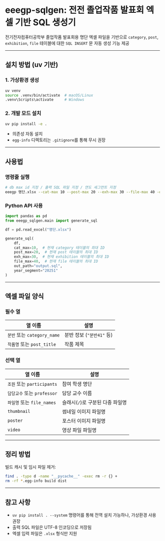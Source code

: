 # eeegp-sqlgen: 전전 졸업작품 발표회 엑셀 기반 SQL 생성기

전기전자컴퓨터공학부 졸업작품 발표회용 명단 엑셀 파일을 기반으로
`category`, `post`, `exhibition`, `file` 테이블에 대한 `SQL INSERT` 문 자동 생성 기능 제공

---

## 설치 방법 (uv 기반)

### 1. 가상환경 생성

```bash
uv venv
source .venv/bin/activate  # macOS/Linux
.venv\Scripts\activate     # Windows
```

### 2. 개발 모드 설치

```bash
uv pip install -e .
```

- 의존성 자동 설치
- `egg-info` 디렉토리는 `.gitignore`를 통해 무시 권장

---

## 사용법

### 명령줄 실행

```bash
# db max id 지정 / 출력 SQL 파일 지정 / 연도 세그먼트 지정
eeegp 명단.xlsx --cat-max 10 --post-max 20 --exh-max 30 --file-max 40 -o output.sql --year 20252
```

### Python API 사용

```python
import pandas as pd
from eeegp_sqlgen.main import generate_sql

df = pd.read_excel("명단.xlsx")

generate_sql(
    df,
    cat_max=10,  # 현재 category 테이블의 최대 ID
    post_max=20,  # 현재 post 테이블의 최대 ID
    exh_max=30,  # 현재 exhibition 테이블의 최대 ID
    file_max=40,  # 현재 file 테이블의 최대 ID
    out_path="output.sql",
    year_segment="20251"
)
```

---

## 엑셀 파일 양식

### 필수 열

| 열 이름                     | 설명                      |
| --------------------------- | ------------------------- |
| `분반` 또는 `category_name` | 분반 정보 (`"분반41"` 등) |
| `작품명` 또는 `post_title`  | 작품 제목                 |

### 선택 열

| 열 이름                     | 설명                             |
| --------------------------- | -------------------------------- |
| `조원` 또는 `participants`  | 참여 학생 명단                   |
| `담당교수` 또는 `professor` | 담당 교수 이름                   |
| `파일명` 또는 `file_names`  | 슬래시(`/`)로 구분된 다중 파일명 |
| `thumbnail`                 | 썸네일 이미지 파일명             |
| `poster`                    | 포스터 이미지 파일명             |
| `video`                     | 영상 파일 파일명                 |

---

## 정리 방법

빌드 캐시 및 임시 파일 제거:

```bash
find . -type d -name "__pycache__" -exec rm -r {} +
rm -rf *.egg-info build dist
```

---

## 참고 사항

- `uv pip install . --system` 명령어를 통해 전역 설치 가능하나, 가상환경 사용 권장
- 출력 SQL 파일은 UTF-8 인코딩으로 저장됨
- 엑셀 입력 파일은 `.xlsx` 형식만 지원
